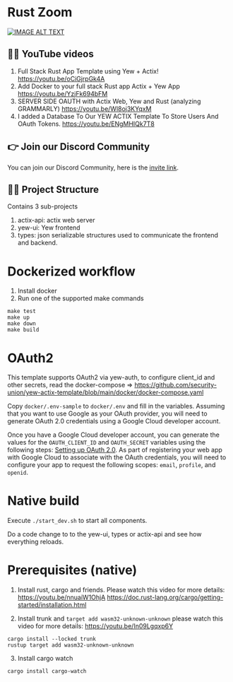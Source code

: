 # Rust Zoom

[![IMAGE ALT TEXT](http://img.youtube.com/vi/oCiGjrpGk4A/maxresdefault.jpg)](https://youtu.be/oCiGjrpGk4A "YouTube video")


## 👨‍💻 YouTube videos
1. Full Stack Rust App Template using Yew + Actix! https://youtu.be/oCiGjrpGk4A
2. Add Docker to your full stack Rust app Actix + Yew App https://youtu.be/YzjFk694bFM
3. SERVER SIDE OAUTH with Actix Web, Yew and Rust (analyzing GRAMMARLY) https://youtu.be/Wl8oj3KYqxM
4. I added a Database To Our YEW ACTIX Template To Store Users And OAuth Tokens.
 https://youtu.be/ENgMHIQk7T8
 
## 👉 Join our Discord Community
You can join our Discord Community, here is the [invite link](https://discord.gg/JP38NRe4CJ).

## 👨‍💻 Project Structure

Contains 3 sub-projects

1. actix-api: actix web server
2. yew-ui: Yew frontend
3. types: json serializable structures used to communicate the frontend and backend.

# Dockerized workflow

1. Install docker
2. Run one of the supported make commands

```
make test
make up
make down
make build
```

# OAuth2

This template supports OAuth2 via yew-auth, to configure client_id and other secrets, read the docker-compose => 
https://github.com/security-union/yew-actix-template/blob/main/docker/docker-compose.yaml

Copy `docker/.env-sample` to `docker/.env` and fill in the variables. Assuming that you want to use Google as your OAuth provider, you will need to generate OAuth 2.0 credentials using a Google Cloud developer account. 

Once you have a Google Cloud developer account, you can generate the values for the `OAUTH_CLIENT_ID` and `OAUTH_SECRET` variables using the following steps: [Setting up OAuth 2.0](https://support.google.com/cloud/answer/6158849?hl=en). As part of registering your web app with Google Cloud to associate with the OAuth credentials, you will need to configure your app to request the following scopes: `email`, `profile`, and `openid`.

# Native build

Execute `./start_dev.sh` to start all components.

Do a code change to to the yew-ui, types or actix-api and see how everything reloads.

# Prerequisites (native)

1. Install rust, cargo and friends. Please watch this video for more details: https://youtu.be/nnuaiW1OhjA
https://doc.rust-lang.org/cargo/getting-started/installation.html

2. Install trunk and `target add wasm32-unknown-unknown` please watch this video for more details: https://youtu.be/In09Lgqxp6Y
```
cargo install --locked trunk
rustup target add wasm32-unknown-unknown
```

3. Install cargo watch 
```
cargo install cargo-watch
```
